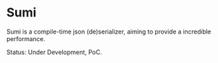 # Sumi

Sumi is a compile-time json (de)serializer, aiming to provide a incredible performance.

Status: Under Development, PoC.